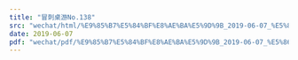 ```yaml
---
title: "冒刺桌游No.138"
src: "wechat/html/%E9%85%B7%E5%84%BF%E8%AE%BA%E5%9D%9B_2019-06-07_%E5%86%92%E5%88%BA%E6%A1%8C%E6%B8%B8No.138.html"
date: 2019-06-07
pdf: "wechat/pdf/%E9%85%B7%E5%84%BF%E8%AE%BA%E5%9D%9B_2019-06-07_%E5%86%92%E5%88%BA%E6%A1%8C%E6%B8%B8No.138.pdf"
---
```

